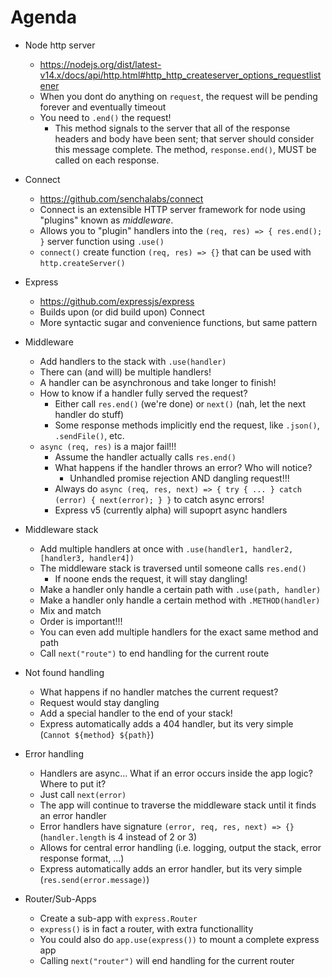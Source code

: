 # Agenda

- Node http server
	- https://nodejs.org/dist/latest-v14.x/docs/api/http.html#http_http_createserver_options_requestlistener
	- When you dont do anything on `request`, the request will be pending forever and eventually timeout
	- You need to `.end()` the request!
		- This method signals to the server that all of the response headers and body have been sent; that server should consider this message complete. The method, `response.end()`, MUST be called on each response.

- Connect
	- https://github.com/senchalabs/connect
	- Connect is an extensible HTTP server framework for node using "plugins" known as _middleware_.
	- Allows you to "plugin" handlers into the `(req, res) => { res.end(); }` server function using `.use()`
	- `connect()` create function `(req, res) => {}` that can be used with `http.createServer()`

- Express
	- https://github.com/expressjs/express
	- Builds upon (or did build upon) Connect
	- More syntactic sugar and convenience functions, but same pattern

- Middleware
	- Add handlers to the stack with `.use(handler)`
	- There can (and will) be multiple handlers!
	- A handler can be asynchronous and take longer to finish!
	- How to know if a handler fully served the request?
		- Either call `res.end()` (we're done) or `next()` (nah, let the next handler do stuff)
		- Some response methods implicitly end the request, like `.json()`, `.sendFile()`, etc.
	- `async (req, res)` is a major fail!!!
		- Assume the handler actually calls `res.end()`
		- What happens if the handler throws an error? Who will notice?
			- Unhandled promise rejection AND dangling request!!!
		- Always do `async (req, res, next) => { try { ... } catch (error) { next(error); } }` to catch async errors!
		- Express v5 (currently alpha) will supoprt async handlers

- Middleware stack
	- Add multiple handlers at once with `.use(handler1, handler2, [handler3, handler4])`
	- The middleware stack is traversed until someone calls `res.end()`
		- If noone ends the request, it will stay dangling!
	- Make a handler only handle a certain path with `.use(path, handler)`
	- Make a handler only handle a certain method with `.METHOD(handler)`
	- Mix and match
	- Order is important!!!
	- You can even add multiple handlers for the exact same method and path
	- Call `next("route")` to end handling for the current route

- Not found handling
	- What happens if no handler matches the current request?
	- Request would stay dangling
	- Add a special handler to the end of your stack!
	- Express automatically adds a 404 handler, but its very simple (`Cannot ${method} ${path}`)

- Error handling
	- Handlers are async... What if an error occurs inside the app logic? Where to put it?
	- Just call `next(error)`
	- The app will continue to traverse the middleware stack until it finds an error handler
	- Error handlers have signature `(error, req, res, next) => {}` (`handler.length` is 4 instead of 2 or 3)
	- Allows for central error handling (i.e. logging, output the stack, error response format, ...)
	- Express automatically adds an error handler, but its very simple (`res.send(error.message)`)

- Router/Sub-Apps
	- Create a sub-app with `express.Router`
	- `express()` is in fact a router, with extra functionallity
	- You could also do `app.use(express())` to mount a complete express app
	- Calling `next("router")` will end handling for the current router

